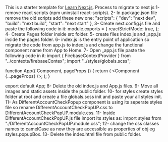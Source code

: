 This is a starter template for [Learn Next.js](https://nextjs.org/learn).
Process to migrate to next js
1- remove react scripts (npm uninstall react-scripts).
2- In package.json file remove the old scripts add these new one:
 "scripts": {
    "dev": "next dev",
    "build": "next build",
    "start": "next start"
  },
3- Create next.config.js file and paste the following code in it:
module.exports = {
  reactStrictMode: true,
};
4- Create Pages folder inside src folder.
5- create files index.js and _app.js inside the pages folder.
6- index.js is the entry point of application so migrate the code from app.js to index.js and change the functional component name from App to Home.
7- Open _app.js file paste the following code in it:
import { FirebaseContextProvider } from "../contexts/firebaseContex";
import "../styles/globals.scss";

function App({ Component, pageProps }) {
  return (
    <FirebaseContextProvider>
      <Component {...pageProps} />;
    </FirebaseContextProvider>
  );
}

export default App;
8- Delete the old index.js and App.js files.
9- Move all images and static assets inside the public folder.
10- for styles create styles folder at root and create a file globals.scss init and paste your all styles init.
11- As DifferentAccountCheckPopup component is using its seperate styles file so rename DifferentAccountCheckPopUP.css to DifferentAccountCheckPopUP.module.css.
11- Inside DifferentAccountCheckPopUP.js file import its styles as:
import styles from "./DifferentAccountCheckPopUP.module.css";
12- change  the css classes names to camelCase as now they are accessible as properties of obj eg styles.popupBox.
13- Delete the index.html file from public folder. 
